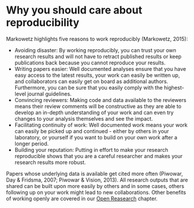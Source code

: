 # Why you should care about reproducibility

Markowetz highlights five reasons to work reproducibly (Markowetz, 2015):
- Avoiding disaster: By working reproducibly, you can trust your own research results and will not have to retract published results or keep publications back because you cannot reproduce your results.
- Writing papers easier: Well documented analyses ensure that you have easy access to the latest results, your work can easily be written up, and collaborators can easily get on board as additional authors.
Furthermore, you can be sure that you easily comply with the highest-level journal guidelines.
- Convincing reviewers: Making code and data available to the reviewers means their review comments will be constructive as they are able to develop an in-depth understanding of your work and can even try changes to your analysis themselves and see the impact.
- Facilitating continuity of work: Well documented work means your work can easily be picked up and continued - either by others in your laboratory, or yourself if you want to build on your own work after a longer period.
- Building your reputation: Putting in effort to make your research reproducible shows that you are a careful researcher and makes your research results more robust.

Papers whose underlying data is available get cited more often (Piwowar, Day & Fridsma, 2007; Piwowar & Vision, 2013).
All research outputs that are shared can be built upon more easily by others and in some cases, others following up on your work might lead to new collaborations.
Other benefits of working openly are covered in our [Open Reasearch](../open_research/open_research) chapter.

